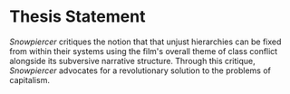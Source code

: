 # Thesis Statement
*Snowpiercer* critiques the notion that that unjust hierarchies can be fixed
from within their systems using the film's overall theme of class conflict
alongside its subversive narrative structure. Through this critique,
*Snowpiercer* advocates for a revolutionary solution to the problems of
capitalism.
